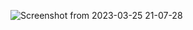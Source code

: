 ![Screenshot from 2023-03-25 21-07-28](https://user-images.githubusercontent.com/128838052/227731557-7e70cec0-f6b8-4316-b2b9-7824b7a46c2b.png)
